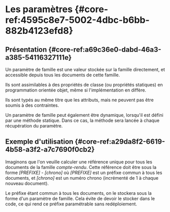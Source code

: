 # Les paramètres {#core-ref:4595c8e7-5002-4dbc-b6bb-882b4123efd8}

## Présentation {#core-ref:a69c36e0-dabd-46a3-a385-54116327111e}

Un paramètre de famille est une valeur stockée sur la famille directement,
et accessible depuis tous les documents de cette famille.

Ils sont assimilables à des propriétés de classe (ou propriétés statiques)
en programmation orientée objet, même si l'implémentation en diffère.

Ils sont typés au même titre que les attributs, mais ne peuvent pas être soumis
à des contraintes.

Un paramètre de famille peut également être dynamique,
lorsqu'il est défini par une méthode statique.
Dans ce cas, la méthode sera lancée à chaque récupération du paramètre.

## Exemple d'utilisation {#core-ref:a29da8f2-6619-4b58-a3f2-a7c7690f0cb2}

Imaginons que l'on veuille calculer une référence unique pour tous les documents
de la famille *compte-rendu*. Cette référence doit être sous la forme
*[PREFIXE] - [chrono]* où *[PREFIXE]* est un préfixe commun à tous les documents,
et *[chrono]* est un numéro chrono (incrémenté de 1 à chaque nouveau document).

Le préfixe étant commun à tous les documents, on le stockera sous la forme d'un
paramètre de famille. Cela évite de devoir le stocker dans le code,
ce qui rend ce préfixe paramétrable sans redéploiement.